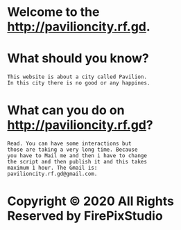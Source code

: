 # Welcome to the http://pavilioncity.rf.gd.

# What should you know?
    This website is about a city called Pavilion.
    In this city there is no good or any happines.

# What can you do on http://pavilioncity.rf.gd?
    Read. You can have some interactions but 
    those are taking a very long time. Because 
    you have to Mail me and then i have to change
    the script and then publish it and this takes 
    maximum 1 hour. The Gmail is: 
    pavilioncity.rf.gd@gmail.com.

# Copyright © 2020 All Rights Reserved by FirePixStudio

